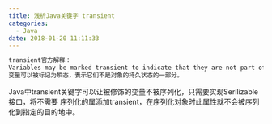 ```yaml
---
title: 浅析Java关键字 transient
categories:
  - Java
date: 2018-01-20 11:11:33
---
```

```xml
transient官方解释：
Variables may be marked transient to indicate that they are not part of the persistent state of an object.
变量可以被标记为瞬态，表示它们不是对象的持久状态的一部分。
```
Java中transient关键字可以让被修饰的变量不被序列化，只需要实现Serilizable接口，将不需要
序列化的属添加transient，在序列化对象时此属性就不会被序列化到指定的目的地中。
